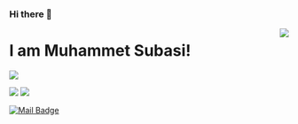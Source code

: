 ### Hi there 👋

<img align='right' src="https://github-readme-stats.vercel.app/api?username=MSubasi1&show_icons=true">

# I am Muhammet Subasi! 
<!-- <p align="left"> <img src="https://komarev.com/ghpvc/?username=cobanov" alt="cobanov" /> </p> -->

[![](https://img.shields.io/github/followers/Msubasi1?style=social)](https://www.github.com/Msubasi1)


[![](https://img.shields.io/badge/linkedin-%230077B5.svg?&style=for-the-badge&logo=linkedin&logoColor=white)](https://www.linkedin.com/in/muhammetsubasi/)
[![](https://img.shields.io/badge/medium-%2312100E.svg?&style=for-the-badge&logo=medium&logoColor=white)](https://subasimuhammet01.medium.com/)
<!-- [![](https://img.shields.io/badge/instagram-%23E4405F.svg?&style=for-the-badge&logo=instagram&logoColor=white)](https://instagram.com/mertcobanov)-->
[![Mail Badge](https://img.shields.io/badge/subasimuhammet01@gmail.com-c14438?style=for-the-badge&logo=Gmail&logoColor=white&link=mailto:subasimuhammet01@gmail.com)](mailto:subasimuhammet01@gmail.com)

<!--
**Msubasi1/Msubasi1** is a ✨ _special_ ✨ repository because its `README.md` (this file) appears on your GitHub profile.

Here are some ideas to get you started:

- 🔭 I’m currently working on ...
- 🌱 I’m currently learning ...
- 👯 I’m looking to collaborate on ...
- 🤔 I’m looking for help with ...
- 💬 Ask me about ...
- 📫 How to reach me: ...
- 😄 Pronouns: ...
- ⚡ Fun fact: ...
-->
